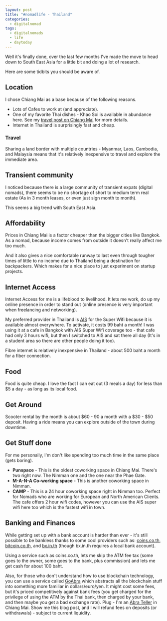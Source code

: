```yaml
---
layout: post
title: "#nomadlife - Thailand"
categories:
  - digitalnomad
tags:
  - digitalnomads
  - life
  - daytoday
---
```


Well it's finally done, over the last few months I've made the move to head down to South East Asia for a little bit and doing a lot of research.

Here are some tidbits you should be aware of.

## Location

I chose Chiang Mai as a base because of the following reasons.

* Lots of Cafes to work at (and appreciate).
* One of my favorite Thai dishes - Khao Soi is available in abundance here. See my [travel post on Chiang Mai](https://itinerantfoodie.com/post/tripreport/2016-11-14/chiang-mai-trip-report.html) for more details.
* Internet in Thailand is surprisingly fast and cheap.

### Travel

Sharing a land border with multiple countries - Myanmar, Laos, Cambodia, and Malaysia means that it's relatively inexpensive to travel and explore the immediate area.

## Transient community

I noticed because there is a large community of transient expats (digital nomads), there seems to be no shortage of short to medium term real estate (As in 3 month leases, or even just sign month to month).

This seems a big trend with South East Asia.

## Affordability

Prices in Chiang Mai is a factor cheaper than the bigger cities like Bangkok. As a nomad, because income comes from outside it doesn't really affect me too much.

And it also gives a nice comfortable runway to last even through tougher times of little to no income due to Thailand being a destination for backpackers. Which makes for a nice place to just experiment on startup projects.

## Internet Access

Internet Access for me is a lifeblood to livelihood. It lets me work, do up my online presence in order to stand out (online presence is very important when freelancing and networking).

My preferred provider in Thailand is [AIS](http://www.ais.co.th/superwifi/en/) for the Super Wifi because it is available almost everywhere. To activate, it costs 99 baht a month! I was using it at a cafe in Bangkok with AIS Super Wifi coverage too - that cafe had only 3 hours wifi, but then I switched to AIS and sat there all day (It's in a student area so there are other people doing it too).

Fibre internet is relatively inexpensive in Thailand - about 500 baht a month for a fiber connection.

## Food

Food is quite cheap. I love the fact I can eat out (3 meals a day) for less than $5 a day - as long as its local food.

## Get Around

Scooter rental by the month is about $60 - 90 a month with a $30 - $50 deposit. Having a ride means you can explore outside of the town during downtime.

## Get Stuff done

For me personally, I'm don't like spending too much time in the same place (gets boring).

* **Punspace** - This is the oldest coworking space in Chiang Mai. There's two right now. The Nimman one and the one near the Phae Gate.
* **M-A-N-A Co-working space** - This is another coworking space in Nimman.
* **CAMP** - This is a 24 hour coworking space right in Nimman too. Perfect for Nomads who are working for European and North American Clients. The cafe offers 2 hour wifi codes, however you can use the AIS super wifi here too which is the fastest wifi in town.

## Banking and Finances

While getting set up with a bank account is harder than ever - it's still possible to be bankless thanks to some cool providers such as: [coins.co.th](https://coins.co.th), [bitcoin.co.th](https://bitcoin.co.th), and [bx.in.th](https://bx.in.th) (though bx.in.th requires a local bank account).

Using a service such as coins.co.th, lets me skip the ATM fee tax (some goes to the owner, some goes to the bank, plus commission) and lets me get cash for about 100 baht.

Also, for those who don't understand how to use blockchain technology, you can use a service called [GoAbra](https://goabra.com) which abstracts all the blockchain stuff into something more familiar in dollars/euro/yen. It might cost some fees, but it's priced competitively against bank fees (you get charged for the privilege of using the ATM by the Thai bank, then charged by your bank, and then maybe you get a bad exchange rate). Plug - I'm an [Abra Teller](http://www.nolim1t.co/2017/04/12/so-im-an-abra-teller.html) in Chiang Mai. Show me this blog post, and I will refund fees on deposits (or withdrawals) - subject to current liquidity.
